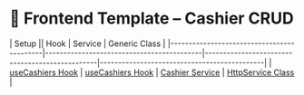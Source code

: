 # 🧩 Frontend Template – Cashier CRUD

|                 Setup                     ||                 Hook                      |                   Service                      |                 Generic Class               |
|-------------------------------------------|-------------------------------------------|------------------------------------------------|---------------------------------------------|
| [useCashiers Hook](./hook.useCashiers.ts) | [useCashiers Hook](./hook.useCashiers.ts) | [Cashier Service](./service.cashierService.ts) | [HttpService Class](./class.httpService.ts) |
